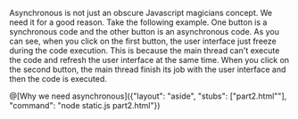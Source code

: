 Asynchronous is not just an obscure Javascript magicians concept. We need it for a good reason. Take the following example. One button is a synchronous code and the other button is an asynchronous code. As you can see, when you click on the first button, the user interface just freeze during the code execution. This is because the main thread can't execute the code and refresh the user interface at the same time. When you click on the second button, the main thread finish its job with the user interface and then the code is executed.

@[Why we need asynchronous]({"layout": "aside", "stubs": ["part2.html""], "command": "node static.js part2.html"})